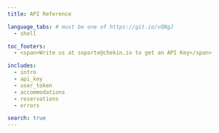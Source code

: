 ```yaml
---
title: API Reference

language_tabs: # must be one of https://git.io/vQNgJ
  - shell

toc_footers:
  - <span>Write us at soporte@chekin.io to get an API Key</span>

includes:
  - intro
  - api_key
  - user_token
  - accommodations
  - reservations
  - errors

search: true
---
```





